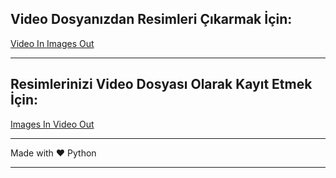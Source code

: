 ## Video Dosyanızdan Resimleri Çıkarmak İçin:

[Video In Images Out](video_in_img_out.py)

---

## Resimlerinizi Video Dosyası Olarak Kayıt Etmek İçin:

[Images In Video Out](img_in_video_out.py)

---

Made with ❤️ Python

---